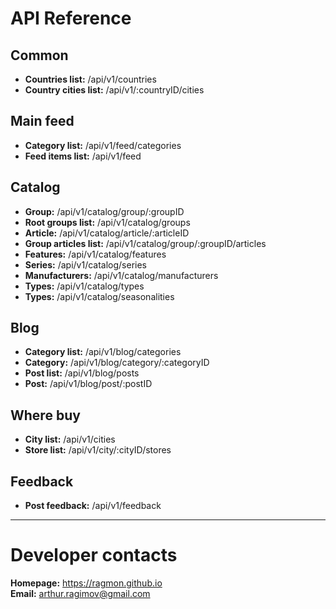 API Reference
=======

## Common
 * **Countries list:** /api/v1/countries
 * **Country cities list:** /api/v1/:countryID/cities

## Main feed
 * **Category list:** /api/v1/feed/categories
 * **Feed items list:** /api/v1/feed

## Catalog
 * **Group:** /api/v1/catalog/group/:groupID
 * **Root groups list:** /api/v1/catalog/groups
 * **Article:** /api/v1/catalog/article/:articleID
 * **Group articles list:** /api/v1/catalog/group/:groupID/articles
 * **Features:** /api/v1/catalog/features
 * **Series:** /api/v1/catalog/series
 * **Manufacturers:** /api/v1/catalog/manufacturers
 * **Types:** /api/v1/catalog/types
 * **Types:** /api/v1/catalog/seasonalities

## Blog
 * **Category list:** /api/v1/blog/categories
 * **Category:** /api/v1/blog/category/:categoryID
 * **Post list:** /api/v1/blog/posts
 * **Post:** /api/v1/blog/post/:postID

## Where buy
 * **City list:** /api/v1/cities
 * **Store list:** /api/v1/city/:cityID/stores

## Feedback
 * **Post feedback:** /api/v1/feedback

----------------------------------------------------

Developer contacts
=======

**Homepage:** https://ragmon.github.io<br>
**Email:** [arthur.ragimov@gmail.com](mailto:arthur.ragimov@gmail.com)